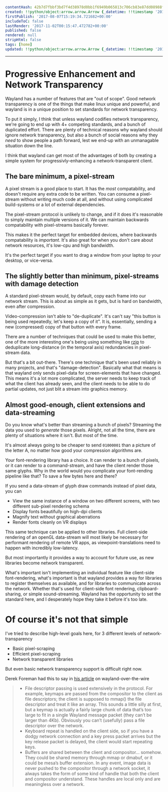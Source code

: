 ```yaml
contentHash: 42b7d7fbbf3bd7f4d38978d0bb1f6949b065813c706cb83e87dd08988fe7265b
created: !!python/object:arrow.arrow.Arrow {_datetime: !!timestamp '2017-11-03 17:53:11.898369'}
firstPublish: '2017-08-07T15:19:34.721682+00:00'
includeToC: false
lastRender: '2017-11-02T00:15:47.472782+00:00'
published: false
rendered: null
stripHtml: false
tags: [home]
updated: !!python/object:arrow.arrow.Arrow {_datetime: !!timestamp '2017-11-03 17:53:11.898444'}

```
---
# Progressive Enhancement and Network Transparency

Wayland has a number of features that are "out of scope". Good network
transparency is one of the things that make linux unique and powerful, and
wayland is in a unique position to set standards for network transparency.

To put it simply, I think that unless wayland codifies network transparency,
we're going to end up with 4+ competing standards, and a bunch of duplicated
effort. There are plenty of technical reasons why wayland should ignore network
transparency, but also a bunch of social reasons why they *need* to show people
a path forward, lest we end-up with an unmanagable situation down the line.

I think that wayland can get most of the advantages of both by creating a simple
system for progressivly-enhancing a network-transparent client.

## The bare minimum, a pixel-stream

A pixel stream is a good place to start. It has the *most* compatability, and
doesn't require any extra code to be written. You can consume a pixel-stream
without writing much code at all, and without using complicated build-systems or
a lot of external dependencies.

The pixel-stream protocol is unlikely to change, and if it does it's reasonable
to simply maintain multiple versions of it. We can maintain backwards
compatability with pixel-streams basically forever.

This makes it the perfect target for embedded devices, where backwards
compatability is *important*. It's also great for when you don't care about
network resources, it's low-cpu and high bandwidth.

It's the perfect target if you want to drag a window from your laptop to your
desktop, or vice-versa.

## The slightly better than minimum, pixel-streams with damage detection

A standard pixel-stream would, by default,
copy each frame into our network stream. This is about as simple as it gets, but
is hard on bandwidth, even after compression.

Video-compression isn't able to "de-duplicate". It's can't say "this button is
being used repeatedly, let's keep a copy of it". It is, essentially, sending a
new (compressed) copy of that button with every frame.

There are a number of techniques that could be used to make this better, one of
the more interesting one's being using something like
[rzip](https://rzip.samba.org/) to deduplicate long-distance (in the temporal axis) 
redundancies in pixel-stream data.

But that's a bit out-there. There's one technique that's been used reliably in
many projects, and that's "damage-detection". Basically what that means is that
wayland only sends pixel-data for screen-elements that have changed. This means
it's a lot more complicated, the server needs to keep track of what the client
has already seen, and the client needs to be able to do partial updates, not
just blit a stream into graphics memory.

## Almost good-enough, client extensions and data-streaming

Do you know what's better than streaming a bunch of pixels? Streaming the data
you used to *generate* those pixels. Alright, not all the time, there are plenty
of situations where it isn't. But most of the time.

It's almost always going to be cheaper to send `01000001` than a picture of the
letter A, no matter how good your compression algorithms are.

Your font-rendering library has a choice. It can render to a bunch of pixels, or
it can render to a command-stream, and have the client render those same glyphs.
Why in the world would you complicate your font-rending pipeline like that? To
save a few bytes here and there?

If you send a data-stream of glyph draw commands instead of pixel data, you can

 * View the same instance of a window on two different screens, with two
   different sub-pixel rendering schema
 * Display fonts beautifully on high-dpi clients
 * Magnify text without graphical aberrations
 * Render fonts cleanly on VR displays

This same technique can be applied to other libraries. Full client-side
rendering of an openGL data-stream will most likely be necessary for performant
rendering of remote VR apps, as viewpoint-translations need to happen with
incredibly low-latency.

But most importantly it provides a way to account for future use, as new
libraries become network transparent.

What's important isn't implementing an individual feature like client-side
font-rendering, what's important is that wayland provides a way for libraries to
register themselves as available, and for libraries to communicate across the
network. Whether that's used for client-side font rendering, clipboard-sharing,
or simple sound-streaming. Wayland has the opportunity to set the standard here,
and I desperately hope they take it before it's too late.

# Of course it's not that simple

I've tried to describe high-level goals here, for 3 different levels of
network-transparency

 * Basic pixel-scraping
 * Efficient pixel-scraping
 * Network transparent libraries

But even basic network transparency support is difficult right now.

Derek Foreman had this to say in [his
article](https://blogs.s-osg.org/wow-wayland-over-wire/) on wayland-over-the-wire

> * File descriptor passing is used extensively in the protocol. For example, keymaps are passed from the compositor to the client as file descriptors; the client is supposed to mmap() the file descriptor and treat it like an array. This sounds a little silly at first, but a keymap is actually a fairly large chunk of data that’s too large to fit in a single Wayland message packet (they can’t be larger than 4Kb). Obviously you can’t (usefully) pass a file descriptor over the network.
> * Keyboard repeat is handled on the client side, so if you have a dodgy network connection and a key press packet arrives but the key release packet is delayed, the client would start repeating keys.
> * Buffers are shared between the client and compositor… somehow. They could be shared memory through mmap or dmabuf, or it could be mesa’s buffer extension. In any event, image data is never pushed to the compositor through a network socket, it always takes the form of some kind of handle that both the client and compositor understand.  These handles are local only and are meaningless over a network.

